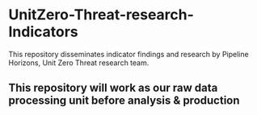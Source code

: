 # UnitZero-Threat-research-Indicators
This repository disseminates indicator findings and research by Pipeline Horizons, Unit Zero Threat research team.
## This repository will work as our raw data processing unit before analysis & production 
